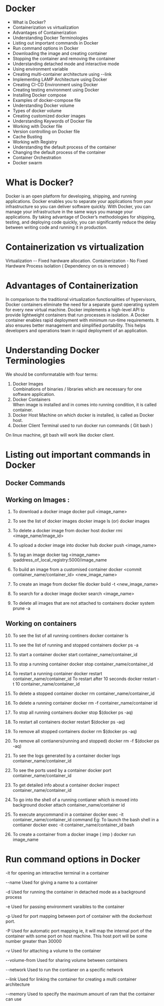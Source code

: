 # Docker

- What is Docker?
- Containerization vs virtualization
- Advantages of Containerization
- Understanding Docker Terminologies
- Listing out important commands in Docker
- Run command options in Docker
- Downloading the image and creating container
- Stopping the container and removing the container
- Understanding detached mode and interactive mode
- Using environment variable
- Creating multi-container architecture using --link
- Implementing LAMP Architecture using Docker
- Creating CI-CD Environment using Docker
- Creating testing environment using Docker
- Installing Docker compose
- Examples of docker-compose file
- Understanding Docker volume
- Types of docker volume
- Creating customized docker images
- Understanding Keywords of Docker file
- Working with Docker file
- Version controlling on Docker file
- Cache Busting
- Working with Registry
- Understanding the default process of the container
- Changing the default process of the container
- Container Orchestration
- Docker swarm

# What is Docker?
Docker is an open platform for developing, shipping, and running applications. Docker enables you to separate your applications from your infrastructure so you can deliver software quickly. With Docker, you can manage your infrastructure in the same ways you manage your applications. By taking advantage of Docker’s methodologies for shipping, testing, and deploying code quickly, you can significantly reduce the delay between writing code and running it in production.

# Containerization vs virtualization
Virtualization -- Fixed hardware allocation.
Containerization - No Fixed Hardware
Process isolation ( Dependency on os is removed )

# Advantages of Containerization
In comparison to the traditional virtualization functionalities of hypervisors, Docker containers eliminate the need for a separate guest operating system for every new virtual machine. Docker implements a high-level API to provide lightweight containers that run processes in isolation. A Docker container enables rapid deployment with minimum run-time requirements. It also ensures better management and simplified portability. This helps developers and operations team in rapid deployment of an application.

# Understanding Docker Terminologies
We should be comformatable with four terms:

1) Docker Images   
Combinations of binaries / libraries which are necessary for one software application.
2) Docker Containers  
When image is installed and in comes into running condition, it is called container.
3) Docker Host
Machine on which docker is installed, is called as Docker host.
4) Docker Client
Terminal used to run docker run commands ( Git bash )

On linux machine, git bash will work like docker client.

# Listing out important commands in Docker
Docker Commands
---------------
Working on Images :
-------------------------
1) To download a docker image 
   docker pull <image_name> 

2) To see the list of docker images 
  docker image ls 
  (or) 
  docker images 

3) To delete a docker image from docker host 
  docker rmi <image_name/image_id> 

4) To upload a docker image into docker hub 
   docker push <image_name> 

5) To tag an image 
docker tag   <image_name>   ipaddress_of_local_registry:5000/image_name 

6) To build an image from a customised container 
  docker   <commit  container_name/container_id>     <new_image_name> 

7) To create an image from docker file 
   docker build -t    <new_image_name> 

8) To search for a docker image 
   docker search <image_name> 

9)  To delete all images that are not attached to containers 
   docker system prune -a 

Working on containers
-----------------------------

10) To see the list of all running continers 
   docker  container  ls 

11) To see the list of running and stopped containers 
    docker   ps -a 

12) To start a container 
    docker  start  container_name/container_id 

13) To stop a running container 
    docker stop   container_name/container_id 

14) To restart a running container 
   docker restart container_name/container_id 
         To restart after 10 seconds 
   docker restart  -t  10  container_name/container_id 

15) To delete a stopped container 
    docker  rm  container_name/container_id

16) To delete a running container 
    docker  rm  -f  container_name/container id 

17) To stop all running containers 
    docker stop $(docker ps -aq) 

18) To restart all containers 
    docker restart $(docker ps -aq) 

19) To remove all stopped containers 
    docker rm $(docker ps -aq) 

20) To remove all contianers(running and stopped) 
    docker rm -f  $(docker ps -aq) 

21) To see the logs generated by a container 
   docker logs container_name/container_id 

22) To see the ports used by a container 
   docker port container_name/container_id 

23) To get detailed info about a container 
   docker inspect container_name/container_id 

24) To go into the shell of a running contianer which is moved into background 
   docker attach container_name/container id 

25) To execute anycommand in a container 
   docker exec -it container_name/container_id command
   Eg: To launch the bash shell in a contianer 
   docker exec -it container_name/container_id    bash 

26) To create a container from a docker image  ( imp )
     docker run image_name   


# Run command options in Docker

-it 	for opening an interactive terminal in a container 

--name 	Used for giving a name to a container 

-d 	Used for running the container in detached mode as a background process 

-e 	Used for passing environment varaibles to the container 

-p 	Used for port mapping between port of container with the dockerhost port.

 -P 	Used for automatic port mapping ie, it will map the internal port of the container 
                with some port on host machine. 
               This host port will be some number greater than 30000 

-v 	Used for attaching a volume to the container 

--volume-from 	 Used for sharing volume between containers 

--network 	Used to run the contianer on a specific network 

--link 		Used for linking the container for creating a multi container architecture 

--memory  	Used to specify the maximum amount of ram that the container can use 









